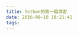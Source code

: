 ```yaml
---
title: Yothon的第一篇博客
date: 2016-09-10 18:21:41
tags:
---
```

<body>
<!-- 多说评论框 start -->
	<div class="ds-thread" data-thread-key="Yothon" data-title="第一篇文章" data-url="https://yothon.github.io/2016/09/10/Yothon%E7%9A%84%E7%AC%AC%E4%B8%80%E7%AF%87%E5%8D%9A%E5%AE%A2/"></div>
<!-- 多说评论框 end -->
<!-- 多说公共JS代码 start (一个网页只需插入一次) -->
<script type="text/javascript">
var duoshuoQuery = {short_name:"yothon"};
	(function() {
		var ds = document.createElement('script');
		ds.type = 'text/javascript';ds.async = true;
		ds.src = (document.location.protocol == 'https:' ? 'https:' : 'http:') + '//static.duoshuo.com/embed.js';
		ds.charset = 'UTF-8';
		(document.getElementsByTagName('head')[0] 
		 || document.getElementsByTagName('body')[0]).appendChild(ds);
	})();
	</script>
<!-- 多说公共JS代码 end -->
</body>